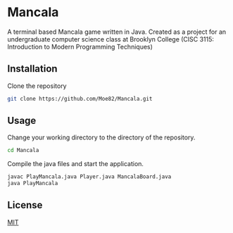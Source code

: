 # Mancala

A terminal based Mancala game written in Java. Created as a project for an undergraduate computer science class at Brooklyn College (CISC 3115: Introduction to Modern Programming Techniques)

## Installation

Clone the repository

```bash
git clone https://github.com/Moe82/Mancala.git
```

## Usage
Change your working directory to the directory of the repository. 
```bash
cd Mancala
```
Compile the java files and start the application. 
```bash
javac PlayMancala.java Player.java MancalaBoard.java
java PlayMancala
```
## License
[MIT](https://choosealicense.com/licenses/mit/)
